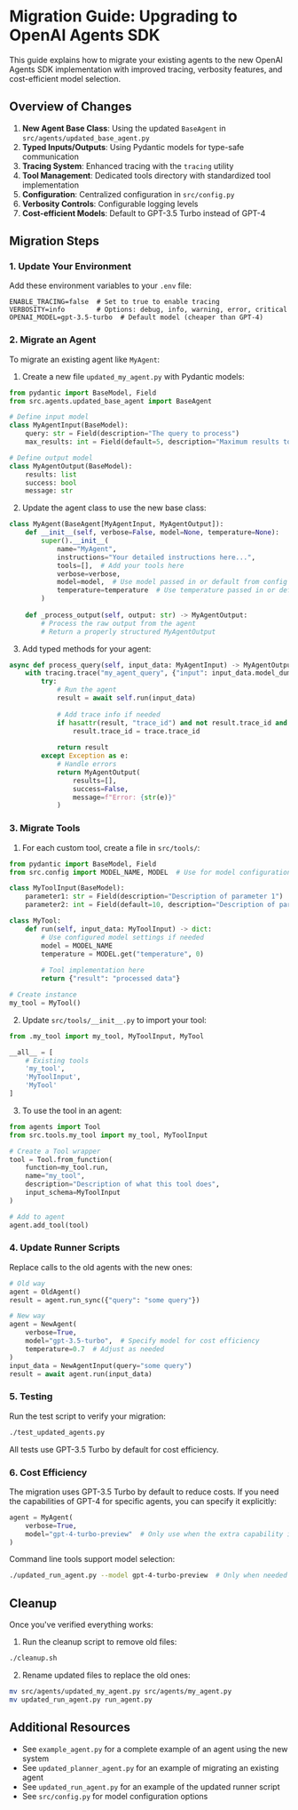 # Migration Guide: Upgrading to OpenAI Agents SDK

This guide explains how to migrate your existing agents to the new OpenAI Agents SDK implementation with improved tracing, verbosity features, and cost-efficient model selection.

## Overview of Changes

1. **New Agent Base Class**: Using the updated `BaseAgent` in `src/agents/updated_base_agent.py`
2. **Typed Inputs/Outputs**: Using Pydantic models for type-safe communication
3. **Tracing System**: Enhanced tracing with the `tracing` utility
4. **Tool Management**: Dedicated tools directory with standardized tool implementation
5. **Configuration**: Centralized configuration in `src/config.py`
6. **Verbosity Controls**: Configurable logging levels
7. **Cost-efficient Models**: Default to GPT-3.5 Turbo instead of GPT-4

## Migration Steps

### 1. Update Your Environment

Add these environment variables to your `.env` file:

```
ENABLE_TRACING=false  # Set to true to enable tracing
VERBOSITY=info        # Options: debug, info, warning, error, critical
OPENAI_MODEL=gpt-3.5-turbo  # Default model (cheaper than GPT-4)
```

### 2. Migrate an Agent

To migrate an existing agent like `MyAgent`:

1. Create a new file `updated_my_agent.py` with Pydantic models:

```python
from pydantic import BaseModel, Field
from src.agents.updated_base_agent import BaseAgent

# Define input model
class MyAgentInput(BaseModel):
    query: str = Field(description="The query to process")
    max_results: int = Field(default=5, description="Maximum results to return")

# Define output model
class MyAgentOutput(BaseModel):
    results: list
    success: bool
    message: str
```

2. Update the agent class to use the new base class:

```python
class MyAgent(BaseAgent[MyAgentInput, MyAgentOutput]):
    def __init__(self, verbose=False, model=None, temperature=None):
        super().__init__(
            name="MyAgent",
            instructions="Your detailed instructions here...",
            tools=[],  # Add your tools here
            verbose=verbose,
            model=model,  # Use model passed in or default from config
            temperature=temperature  # Use temperature passed in or default from config
        )
        
    def _process_output(self, output: str) -> MyAgentOutput:
        # Process the raw output from the agent
        # Return a properly structured MyAgentOutput
```

3. Add typed methods for your agent:

```python
async def process_query(self, input_data: MyAgentInput) -> MyAgentOutput:
    with tracing.trace("my_agent_query", {"input": input_data.model_dump()}) as trace:
        try:
            # Run the agent
            result = await self.run(input_data)
            
            # Add trace info if needed
            if hasattr(result, "trace_id") and not result.trace_id and trace:
                result.trace_id = trace.trace_id
                
            return result
        except Exception as e:
            # Handle errors
            return MyAgentOutput(
                results=[],
                success=False,
                message=f"Error: {str(e)}"
            )
```

### 3. Migrate Tools

1. For each custom tool, create a file in `src/tools/`:

```python
from pydantic import BaseModel, Field
from src.config import MODEL_NAME, MODEL  # Use for model configuration

class MyToolInput(BaseModel):
    parameter1: str = Field(description="Description of parameter 1")
    parameter2: int = Field(default=10, description="Description of parameter 2")

class MyTool:
    def run(self, input_data: MyToolInput) -> dict:
        # Use configured model settings if needed
        model = MODEL_NAME
        temperature = MODEL.get("temperature", 0)
        
        # Tool implementation here
        return {"result": "processed data"}

# Create instance
my_tool = MyTool()
```

2. Update `src/tools/__init__.py` to import your tool:

```python
from .my_tool import my_tool, MyToolInput, MyTool

__all__ = [
    # Existing tools
    'my_tool',
    'MyToolInput',
    'MyTool'
]
```

3. To use the tool in an agent:

```python
from agents import Tool
from src.tools.my_tool import my_tool, MyToolInput

# Create a Tool wrapper
tool = Tool.from_function(
    function=my_tool.run,
    name="my_tool",
    description="Description of what this tool does",
    input_schema=MyToolInput
)

# Add to agent
agent.add_tool(tool)
```

### 4. Update Runner Scripts

Replace calls to the old agents with the new ones:

```python
# Old way
agent = OldAgent()
result = agent.run_sync({"query": "some query"})

# New way
agent = NewAgent(
    verbose=True,
    model="gpt-3.5-turbo",  # Specify model for cost efficiency
    temperature=0.7  # Adjust as needed
)
input_data = NewAgentInput(query="some query")
result = await agent.run(input_data)
```

### 5. Testing

Run the test script to verify your migration:

```bash
./test_updated_agents.py
```

All tests use GPT-3.5 Turbo by default for cost efficiency.

### 6. Cost Efficiency

The migration uses GPT-3.5 Turbo by default to reduce costs. If you need the capabilities of GPT-4 for specific agents, you can specify it explicitly:

```python
agent = MyAgent(
    verbose=True,
    model="gpt-4-turbo-preview"  # Only use when the extra capability is needed
)
```

Command line tools support model selection:

```bash
./updated_run_agent.py --model gpt-4-turbo-preview  # Only when needed
```

## Cleanup

Once you've verified everything works:

1. Run the cleanup script to remove old files:

```bash
./cleanup.sh
```

2. Rename updated files to replace the old ones:

```bash
mv src/agents/updated_my_agent.py src/agents/my_agent.py
mv updated_run_agent.py run_agent.py
```

## Additional Resources

- See `example_agent.py` for a complete example of an agent using the new system
- See `updated_planner_agent.py` for an example of migrating an existing agent
- See `updated_run_agent.py` for an example of the updated runner script
- See `src/config.py` for model configuration options 